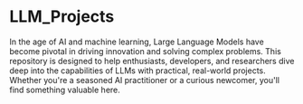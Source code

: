 # LLM_Projects
In the age of AI and machine learning, Large Language Models have become pivotal in driving innovation and solving complex problems. This repository is designed to help enthusiasts, developers, and researchers dive deep into the capabilities of LLMs with practical, real-world projects. Whether you're a seasoned AI practitioner or a curious newcomer, you'll find something valuable here.
